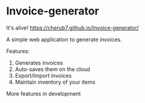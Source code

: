 # Invoice-generator

It's alive! https://cherub7.github.io/Invoice-generator/

A simple web application to generate invoices.

Features:
1. Generates invoices
2. Auto-saves them on the cloud
3. Export/Import invoices
4. Maintain inventory of your items

More features in development
